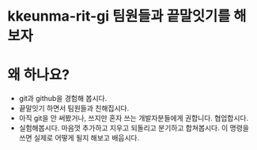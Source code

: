 # kkeunma-rit-gi 팀원들과 끝말잇기를 해보자

# 왜 하나요?
* git과 github을 경험해 봅시다.
* 끝말잇기 하면서 팀원들과 친해집시다.
* 아직 git을 안 써봤거나, 쓰지만 혼자 쓰는 개발자분들에게 권합니다. 협업합시다.
* 실험해봅시다. 마음껏 추가하고 지우고 되돌리고 분기하고 합쳐봅시다. 이 명령을 쓰면 실제로 어떻게 될지 해보고 배웁시다.

